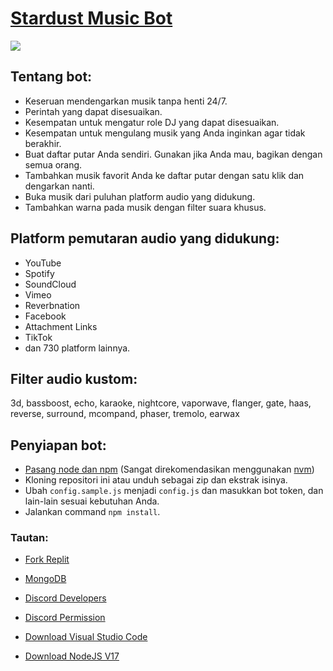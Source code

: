 # [Stardust Music Bot](https://discord.com/api/oauth2/authorize?client_id=817408723571179550&permissions=8&scope=bot%20applications.commands)

![](https://cdn.discordapp.com/avatars/817408723571179550/60b1c33abe9ebdd915b2b8fc1234d367.webp?size=1024)


## Tentang bot:
- Keseruan mendengarkan musik tanpa henti 24/7.
- Perintah yang dapat disesuaikan.
- Kesempatan untuk mengatur role DJ yang dapat disesuaikan.
- Kesempatan untuk mengulang musik yang Anda inginkan agar tidak berakhir.
- Buat daftar putar Anda sendiri. Gunakan jika Anda mau, bagikan dengan semua orang.
- Tambahkan musik favorit Anda ke daftar putar dengan satu klik dan dengarkan nanti.
- Buka musik dari puluhan platform audio yang didukung.
- Tambahkan warna pada musik dengan filter suara khusus.


## Platform pemutaran audio yang didukung:
- YouTube
- Spotify 
- SoundCloud 
- Vimeo
- Reverbnation
- Facebook
- Attachment Links
- TikTok
- dan 730 platform lainnya.

## Filter audio kustom:
3d, bassboost, echo, karaoke, nightcore, vaporwave, flanger, gate, haas, reverse, surround, mcompand, phaser, tremolo, earwax

## Penyiapan bot:

- [Pasang node dan npm](https://docs.npmjs.com/downloading-and-installing-node-js-and-npm#using-a-node-version-manager-to-install-nodejs-and-npm) (Sangat direkomendasikan menggunakan [nvm](https://github.com/coreybutler/nvm-windows))
- Kloning repositori ini atau unduh sebagai zip dan ekstrak isinya.
- Ubah `config.sample.js` menjadi `config.js` dan masukkan bot token, dan lain-lain sesuai kebutuhan Anda.
- Jalankan command `npm install`.

### Tautan:

- [Fork Replit](https://replit.com/)

- [MongoDB](https://mongodb.com)

- [Discord Developers](https://discord.dev)

- [Discord Permission](https://bit.ly/3L4RZpi)

- [Download Visual Studio Code](https://code.visualstudio.com/download)

- [Download NodeJS V17](https://nodejs.org/)
